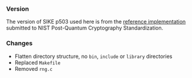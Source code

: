 ### Version

The version of SIKE p503 used here is from the [reference implementation](https://csrc.nist.gov/CSRC/media/Projects/Post-Quantum-Cryptography/documents/round-1/submissions/LEDAkem.zip) submitted to NIST Post-Quantum Cryptography Standardization.

### Changes

- Flatten directory structure, no `bin`, `include` or `library` directories
- Replaced `Makefile`
- Removed `rng.c`
